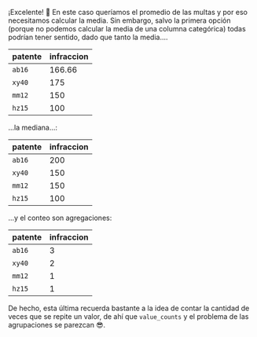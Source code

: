 ¡Excelente!  👏 En este caso queríamos el promedio de las multas y por eso necesitamos calcular la media. Sin embargo, salvo la primera opción (porque no podemos calcular la media de una columna categórica) todas podrían tener sentido, dado que tanto la media....

|patente|infraccion|
|----|---|
|`ab16`|166.66|
|`xy40`|175|
|`mm12`|150|
|`hz15`|100|

...la mediana...:


|patente|infraccion|
|----|---|
|`ab16`|200|
|`xy40`|150|
|`mm12`|150|
|`hz15`|100|

...y el conteo son agregaciones:

|patente|infraccion|
|----|---|
|`ab16`|3|
|`xy40`|2|
|`mm12`|1|
|`hz15`|1|

De hecho, esta última recuerda bastante a la idea de contar la cantidad de veces que se repite un valor, de ahí que `value_counts` y el problema de las agrupaciones se parezcan 😎.
